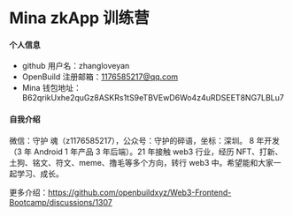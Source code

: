 # Mina zkApp 训练营


#### 个人信息

- github 用户名：zhangloveyan
- OpenBuild 注册邮箱：1176585217@qq.com
- Mina 钱包地址：B62qrikUxhe2quGz8ASKRs1tS9eTBVEwD6Wo4z4uRDSEET8NG7LBLu7

#### 自我介绍

微信：守护 魂（z1176585217），公众号：守护的碎语，坐标：深圳。
8 年开发（3 年 Android 1 年产品 3 年后端）。21 年接触 web3 行业，经历 NFT、打新、土狗、铭文、符文、meme、撸毛等多个方向，转行 web3 中。希望能和大家一起学习、成长。

更多介绍：https://github.com/openbuildxyz/Web3-Frontend-Bootcamp/discussions/1307